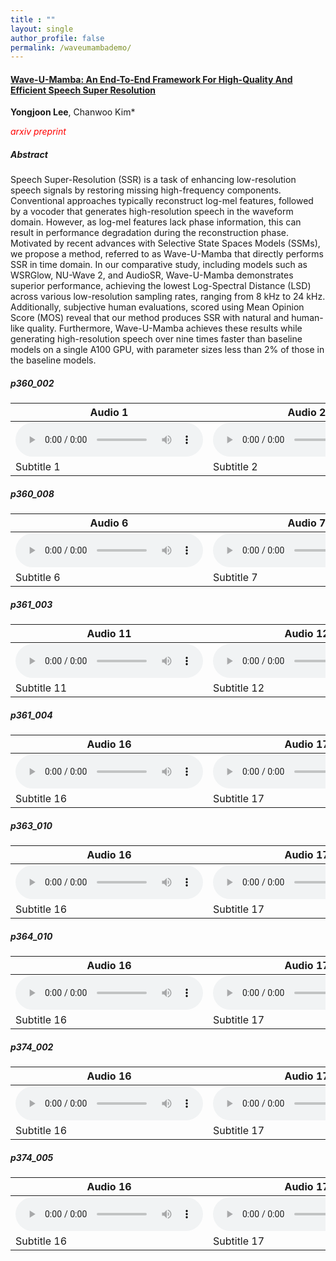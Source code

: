 ```yaml
---
title : ""
layout: single
author_profile: false
permalink: /waveumambademo/
---
```

#### [Wave-U-Mamba: An End-To-End Framework For High-Quality And Efficient Speech Super Resolution](https://arxiv.org/abs/2409.09337)
<B>Yongjoon Lee</B>, Chanwoo Kim* 

_<span style="color: rgb(255, 0, 0);">arxiv preprint</span>_

##### Abstract

Speech Super-Resolution (SSR) is a task of enhancing low-resolution speech signals by restoring missing high-frequency components. Conventional approaches typically reconstruct log-mel features, followed by a vocoder that generates high-resolution speech in the waveform domain. However, as log-mel features lack phase information, this can result in performance degradation during the reconstruction phase. Motivated by recent advances with Selective State Spaces Models (SSMs), we propose a method, referred to as Wave-U-Mamba that directly performs SSR in time domain. In our comparative study, including models such as WSRGlow, NU-Wave 2, and AudioSR, Wave-U-Mamba demonstrates superior performance, achieving the lowest Log-Spectral Distance (LSD) across various low-resolution sampling rates, ranging from 8 kHz to 24 kHz. Additionally, subjective human evaluations, scored using Mean Opinion Score (MOS) reveal that our method produces SSR with natural and human-like quality. Furthermore, Wave-U-Mamba achieves these results while generating high-resolution speech over nine times faster than baseline models on a single A100 GPU, with parameter sizes less than 2% of those in the baseline models.


##### p360_002

| **Audio 1** | **Audio 2** | **Audio 3** | **Audio 4** | **Audio 5** |
|-------------|-------------|-------------|-------------|-------------|
| <audio controls src="/assets/GTLOW_norm/2_p360_002.wav"></audio> | <audio controls src="/assets/WSRGLOW_norm/3_p360_002_6.wav"></audio> | <audio controls src="/assets/AUDIOSR_norm/5_p360_002.wav"></audio> | <audio controls src="/assets/OURS_norm/4_p360_002_6.wav"></audio> | <audio controls src="/assets/GTHIGH_norm/1_p360_002.wav"></audio> |
| Subtitle 1  | Subtitle 2  | Subtitle 3  | Subtitle 4  | Subtitle 5  |

##### p360_008

| **Audio 6** | **Audio 7** | **Audio 8** | **Audio 9** | **Audio 10** |
|-------------|-------------|-------------|-------------|--------------|
| <audio controls src="/assets/GTLOW_norm/2_p360_008.wav"></audio> | <audio controls src="/assets/WSRGLOW_norm/3_p360_008_4.wav"></audio> | <audio controls src="/assets/AUDIOSR_norm/5_p360_008.wav"></audio> | <audio controls src="/assets/OURS_norm/4_p360_008_4_.wav"></audio> | <audio controls src="/assets/GTHIGH_norm/1_p360_008.wav"></audio> |
| Subtitle 6  | Subtitle 7  | Subtitle 8  | Subtitle 9  | Subtitle 10 |

##### p361_003


| **Audio 11** | **Audio 12** | **Audio 13** | **Audio 14** | **Audio 15** |
|--------------|--------------|--------------|--------------|--------------|
| <audio controls src="/assets/GTLOW_norm/2_p361_003.wav"></audio> | <audio controls src="/assets/WSRGLOW_norm/3_p361_003_4.wav"></audio> | <audio controls src="/assets/AUDIOSR_norm/5_p361_004.wav"></audio> | <audio controls src="/assets/OURS_norm/4_p361_003_4.wav"></audio> | <audio controls src="/assets/GTHIGH_norm/1_p361_003.wav"></audio> |
| Subtitle 11  | Subtitle 12  | Subtitle 13  | Subtitle 14  | Subtitle 15  |

##### p361_004


| **Audio 16** | **Audio 17** | **Audio 18** | **Audio 19** | **Audio 20** |
|--------------|--------------|--------------|--------------|--------------|
| <audio controls src="/assets/GTLOW_norm/2_p361_004.wav"></audio> | <audio controls src="/assets/WSRGLOW_norm/3_p361_004_4.wav"></audio> | <audio controls src="/assets/AUDIOSR_norm/5_p361_004.wav"></audio> | <audio controls src="/assets/OURS_norm/4_p361_004_4.wav"></audio> | <audio controls src="/assets/GTHIGH_norm/1_p361_004.wav"></audio> |
| Subtitle 16  | Subtitle 17  | Subtitle 18  | Subtitle 19  | Subtitle 20  |


##### p363_010

| **Audio 16** | **Audio 17** | **Audio 18** | **Audio 19** | **Audio 20** |
|--------------|--------------|--------------|--------------|--------------|
| <audio controls src="/assets/GTLOW_norm/2_p363_010.wav"></audio> | <audio controls src="/assets/WSRGLOW_norm/3_p363_010_4.wav"></audio> | <audio controls src="/assets/AUDIOSR_norm/5_p363_010.wav"></audio> | <audio controls src="/assets/GTHIGH_norm/1_p363_010.wav"></audio> | <audio controls src="audio20.wav"></audio> |
| Subtitle 16  | Subtitle 17  | Subtitle 18  | Subtitle 19  | Subtitle 20  |
##### p364_010

| **Audio 16** | **Audio 17** | **Audio 18** | **Audio 19** | **Audio 20** |
|--------------|--------------|--------------|--------------|--------------|
| <audio controls src="/assets/GTLOW_norm/2_p364_010.wav"></audio> | <audio controls src="/assets/WSRGLOW_norm/3_p364_010_6.wav"></audio> | <audio controls src="/assets/AUDIOSR_norm/5_p364_010.wav"></audio> | <audio controls src="/assets/OURS_norm/4_p364_010_6.wav"></audio> | <audio controls src="/assets/GTHIGH_norm/1_p364_010.wav"></audio> |
| Subtitle 16  | Subtitle 17  | Subtitle 18  | Subtitle 19  | Subtitle 20  |

##### p374_002

| **Audio 16** | **Audio 17** | **Audio 18** | **Audio 19** | **Audio 20** |
|--------------|--------------|--------------|--------------|--------------|
| <audio controls src="/assets/GTLOW_norm/2_p374_002.wav"></audio> | <audio controls src="/assets/WSRGLOW_norm/3_p374_002_6.wav"></audio> | <audio controls src="/assets/AUDIOSR_norm/5_p374_002.wav"></audio> | <audio controls src="/assets/OURS_norm/4_p374_002_6.wav"></audio> | <audio controls src="/assets/GTHIGH_norm/1_p374_002.wav"></audio> |
| Subtitle 16  | Subtitle 17  | Subtitle 18  | Subtitle 19  | Subtitle 20  |


##### p374_005
| **Audio 16** | **Audio 17** | **Audio 18** | **Audio 19** | **Audio 20** |
|--------------|--------------|--------------|--------------|--------------|
| <audio controls src="/assets/GTLOW_norm/2_p360_005.wav"></audio> | <audio controls src="/assets/WSRGLOW_norm/3_p374_005_6.wav"></audio> | <audio controls src="/assets/AUDIOSR_norm/5_p374_005.wav"></audio> | <audio controls src="/assets/OURS_norm/4_p374_005_6.wav"></audio> | <audio controls src="/assets/GTHIGH_norm/1_p374_005.wav"></audio> |
| Subtitle 16  | Subtitle 17  | Subtitle 18  | Subtitle 19  | Subtitle 20  |
